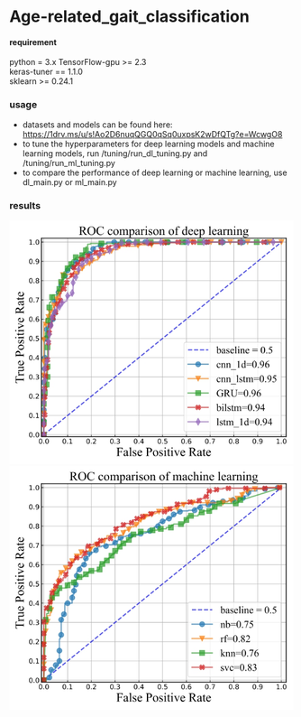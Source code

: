 # Age-related_gait_classification

#### requirement
python = 3.x
TensorFlow-gpu >= 2.3  
keras-tuner == 1.1.0  
sklearn >= 0.24.1

### usage
- datasets and models can be found here: https://1drv.ms/u/s!Ao2D6nuqQGQ0qSq0uxpsK2wDfQTg?e=WcwgO8
- to tune the hyperparameters for deep learning models and machine learning models, run /tuning/run_dl_tuning.py and /tuning/run_ml_tuning.py    
- to compare the performance of deep learning or machine learning, use dl_main.py or ml_main.py

### results
![dl results](https://github.com/xzheng93/Age-related_gait_classification/blob/main/result/model_plots/ROC%20comparison%20of%20deep%20learning_1.jpg)  
![ml results](https://github.com/xzheng93/Age-related_gait_classification/blob/main/result/model_plots/ROC%20comparison%20of%20machine%20learning.jpg)
